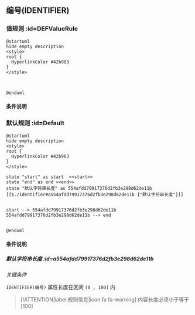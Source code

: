 ## 编号(IDENTIFIER) <!-- {docsify-ignore-all} -->

   

### 值规则 :id=DEFValueRule

```plantuml
@startuml
hide empty description
<style>
root {
  HyperlinkColor #42b983
}
</style>



@enduml
```

#### 条件说明


### 默认规则 :id=Default

```plantuml
@startuml
hide empty description
<style>
root {
  HyperlinkColor #42b983
}
</style>

state "start" as start  <<start>>
state "end" as end <<end>>
state "默认字符串长度" as 554afdd79917376d2fb3e298d62de11b [[$./Identifier#a554afdd79917376d2fb3e298d62de11b {"默认字符串长度"}]]


start --> 554afdd79917376d2fb3e298d62de11b 
554afdd79917376d2fb3e298d62de11b --> end 


@enduml
```

#### 条件说明

##### 默认字符串长度 :id=a554afdd79917376d2fb3e298d62de11b


*关键条件*


`IDENTIFIER(编号)` 属性长度在区间 `(0 , 100]` 内

> [!ATTENTION|label:规则信息|icon:fa fa-warning]
> 内容长度必须小于等于[100]







